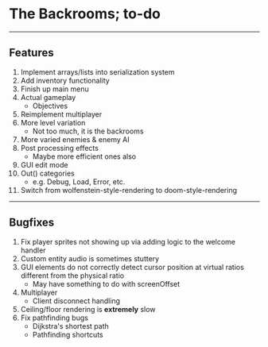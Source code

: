 # The Backrooms; to-do

---
## Features
1. Implement arrays/lists into serialization system
1. Add inventory functionality
1. Finish up main menu
1. Actual gameplay
    - Objectives
1. Reimplement multiplayer
1. More level variation
    - Not too much, it is the backrooms
1. More varied enemies & enemy AI
1. Post processing effects
    - Maybe more efficient ones also
1. GUI edit mode
1. Out() categories
    - e.g. Debug, Load, Error, etc.
1. Switch from wolfenstein-style-rendering to doom-style-rendering

---
## Bugfixes
1. Fix player sprites not showing up via adding logic to the welcome handler
1. Custom entity audio is sometimes stuttery
1. GUI elements do not correctly detect cursor position at virtual ratios different from the physical ratio
    - May have something to do with screenOffset
1. Multiplayer
    - Client disconnect handling
1. Ceiling/floor rendering is **extremely** slow
1. Fix pathfinding bugs
    - Dijkstra's shortest path
    - Pathfinding shortcuts